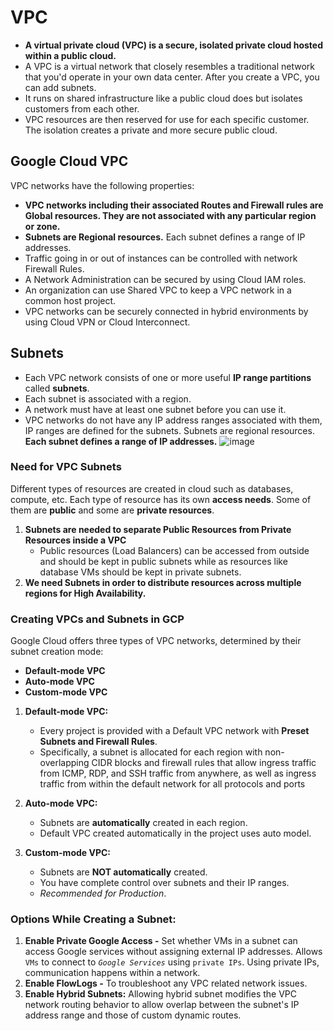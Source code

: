 # VPC
- **A virtual private cloud (VPC) is a secure, isolated private cloud hosted within a public cloud.**
- A VPC is a virtual network that closely resembles a traditional network that you'd operate in your own data center. After you create a VPC, you can add subnets.
- It runs on shared infrastructure like a public cloud does but isolates customers from each other.
- VPC resources are then reserved for use for each specific customer. The isolation creates a private and more secure public cloud.

## Google Cloud VPC
VPC networks have the following properties:
- **VPC networks including their associated Routes and Firewall rules are Global resources. They are not associated with any particular region or zone.**
- **Subnets are Regional resources.** Each subnet defines a range of IP addresses.
- Traffic going in or out of instances can be controlled with network Firewall Rules.
- A Network Administration can be secured by using Cloud IAM roles.
- An organization can use Shared VPC to keep a VPC network in a common host project.
- VPC networks can be securely connected in hybrid environments by using Cloud VPN or Cloud Interconnect.

## Subnets
- Each VPC network consists of one or more useful **IP range partitions** called **subnets**.
- Each subnet is associated with a region.
- A network must have at least one subnet before you can use it.
- VPC networks do not have any IP address ranges associated with them, IP ranges are defined for the subnets. Subnets are regional resources. **Each subnet defines a range of IP addresses.**
![image](https://github.com/begh-azka/gcp/assets/97597065/4d159a6e-f621-4519-a0dd-27a5eeee4c0d)

### Need for VPC Subnets
Different types of resources are created in cloud such as databases, compute, etc. Each type of resource has its own **access needs**. Some of them are **public** and some are **private resources**.
        
1. **Subnets are needed to separate Public Resources from Private Resources inside a VPC**
     - Public resources (Load Balancers) can be accessed from outside and should be kept in public subnets while as resources like database VMs should be kept in private subnets.
2. **We need Subnets in order to distribute resources across multiple regions for High Availability.**

### Creating VPCs and Subnets in GCP
Google Cloud offers three types of VPC networks, determined by their subnet creation mode:
- **Default-mode VPC**
- **Auto-mode VPC**
- **Custom-mode VPC**

1. **Default-mode VPC:**
   - Every project is provided with a Default VPC network with **Preset Subnets and Firewall Rules**.
   - Specifically, a subnet is allocated for each region with non-overlapping CIDR blocks and firewall rules that allow ingress traffic from ICMP, RDP, and SSH traffic from anywhere, as well as ingress traffic from within the default network for all protocols and ports

2. **Auto-mode VPC:**
   - Subnets are **automatically** created in each region.
   - Default VPC created automatically in the project uses auto model.

3. **Custom-mode VPC:**
   - Subnets are **NOT automatically** created.
   - You have complete control over subnets and their IP ranges.
   - *Recommended for Production*.

### Options While Creating a Subnet:
1. **Enable Private Google Access -** Set whether VMs in a subnet can access Google services without assigning external IP addresses. Allows `VMs` to connect to *`Google Services`* using `private IPs`. Using private IPs, communication happens within a network.
2. **Enable FlowLogs -** To troubleshoot any VPC related network issues.
3. **Enable Hybrid Subnets:** Allowing hybrid subnet modifies the VPC network routing behavior to allow overlap between the subnet's IP address range and those of custom dynamic routes.
